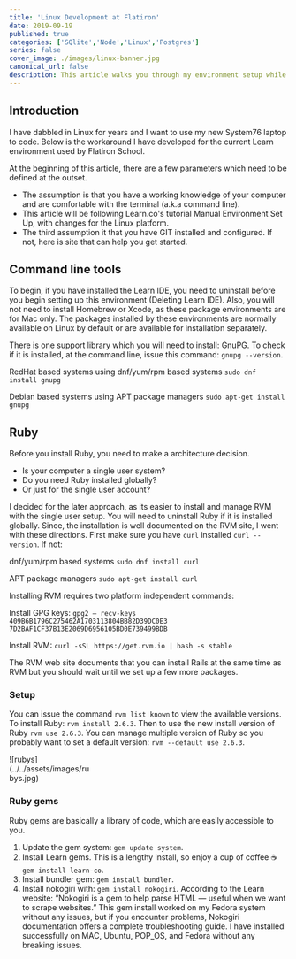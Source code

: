 ```yaml
---
title: 'Linux Development at Flatiron'
date: 2019-09-19
published: true
categories: ['SQlite','Node','Linux','Postgres']
series: false
cover_image: ./images/linux-banner.jpg
canonical_url: false
description: This article walks you through my environment setup while I was attending Flatiron School Bootcamp in Software Engineering.
---
```


## Introduction
I have dabbled in Linux for years and I want to use my new System76 laptop to code. Below is the workaround I have developed for the current Learn environment used by Flatiron School.

At the beginning of this article, there are a few parameters which need to be defined at the outset.
- The assumption is that you have a working knowledge of your computer and are comfortable with the terminal (a.k.a command line).
- This article will be following Learn.co's tutorial Manual Environment Set Up, with changes for the Linux platform.
- The third assumption it that you have GIT installed and configured. If not, here is site that can help you get started.

## Command line tools
To begin, if you have installed the Learn IDE, you need to uninstall before you begin setting up this environment (Deleting Learn IDE). Also, you will not need to install Homebrew or Xcode, as these package environments are for Mac only. The packages installed by these environments are normally available on Linux by default or are available for installation separately.

There is one support library which you will need to install: GnuPG. To check if it is installed, at the command line, issue this command: `gnupg --version`.

RedHat based systems using dnf/yum/rpm based systems `sudo dnf install gnupg`

Debian based systems using APT package managers
`sudo apt-get install gnupg`

## Ruby
Before you install Ruby, you need to make a architecture decision.
- Is your computer a single user system?
- Do you need Ruby installed globally?
- Or just for the single user account?

I decided for the later approach, as its easier to install and manage RVM with the single user setup. You will need to uninstall Ruby if it is installed globally. Since, the installation is well documented on the RVM site, I went with these directions. First make sure you have `curl` installed `curl --version`. If not:

dnf/yum/rpm based systems
`sudo dnf install curl`

APT package managers
`sudo apt-get install curl`

Installing RVM requires two platform independent commands:

Install GPG keys:
`gpg2 — recv-keys 409B6B1796C275462A1703113804BB82D39DC0E3 7D2BAF1CF37B13E2069D6956105BD0E739499BDB`

Install RVM:
`curl -sSL https://get.rvm.io | bash -s stable`

The RVM web site documents that you can install Rails at the same time as RVM but you should wait until we set up a few more packages.

### Setup
You can issue the command `rvm list known` to view the available versions. To install Ruby: `rvm install 2.6.3`. Then to use the new install version of Ruby `rvm use 2.6.3`. You can manage multiple version of Ruby so you probably want to set a default version: `rvm --default use 2.6.3`.



<div style="width: 150px; height: auto" >
    ![rubys](../../assets/images/rubys.jpg)
</div>

### Ruby gems
Ruby gems are basically a library of code, which are easily accessible to you.
1. Update the gem system: `gem update system`.
2. Install Learn gems. This is a lengthy install, so enjoy a cup of coffee ☕️ `gem install learn-co`.
3. Install bundler gem: `gem install bundler`.
4. Install nokogiri with: `gem install nokogiri`. According to the Learn website: “Nokogiri is a gem to help parse HTML — useful when we want to scrape websites.” This gem install worked on my Fedora system without any issues, but if you encounter problems, Nokogiri documentation offers a complete troubleshooting guide. I have installed successfully on MAC, Ubuntu, POP_OS, and Fedora without any breaking issues.

